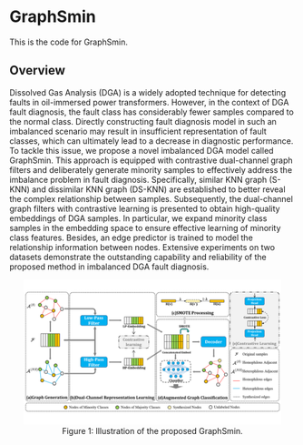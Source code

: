 # GraphSmin
This is the code for GraphSmin.
## Overview
Dissolved Gas Analysis (DGA) is a widely adopted technique for detecting faults in oil-immersed power transformers. However, in the context of DGA fault diagnosis, the fault class
has considerably fewer samples compared to the normal class. Directly constructing fault
diagnosis model in such an imbalanced scenario may result in insufficient representation of
fault classes, which can ultimately lead to a decrease in diagnostic performance. To tackle
this issue, we propose a novel imbalanced DGA model called GraphSmin. This approach is
equipped with contrastive dual-channel graph filters and deliberately generate minority samples
to effectively address the imbalance problem in fault diagnosis. Specifically, similar KNN graph
(S-KNN) and dissimilar KNN graph (DS-KNN) are established to better reveal the complex
relationship between samples. Subsequently, the dual-channel graph filters with contrastive
learning is presented to obtain high-quality embeddings of DGA samples. In particular, we
expand minority class samples in the embedding space to ensure effective learning of minority
class features. Besides, an edge predictor is trained to model the relationship information
between nodes. Extensive experiments on two datasets demonstrate the outstanding capability
and reliability of the proposed method in imbalanced DGA fault diagnosis. 
<div  align="center">    
    <img src="./assets/framework.png" width=90%/>
</div>
<div  align="center">    
      Figure 1: Illustration of the proposed GraphSmin.
</div>